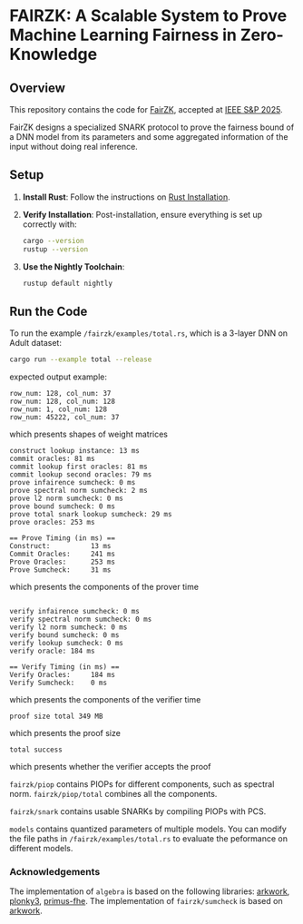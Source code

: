 # FAIRZK: A Scalable System to Prove Machine Learning Fairness in Zero-Knowledge

## Overview

This repository contains the code for [FairZK](https://www.computer.org/csdl/proceedings-article/sp/2025/223600d219/26hiVnyjtrq), accepted at [IEEE S&P 2025](https://www.ieee-security.org/TC/SP2025/).

FairZK designs a specialized SNARK protocol to prove the fairness bound of a DNN model from its parameters and some aggregated information of the input without doing real inference.

## Setup

1. **Install Rust**: Follow the instructions on [Rust Installation](https://www.rust-lang.org/tools/install).
2. **Verify Installation**: Post-installation, ensure everything is set up correctly with:

   ```bash
   cargo --version
   rustup --version
   ```
3. **Use the Nightly Toolchain**:

   ```bash
   rustup default nightly
   ```

## Run the Code

To run the example `/fairzk/examples/total.rs`, which is a 3-layer DNN on Adult dataset:

```bash
cargo run --example total --release
```

expected output example:

```
row_num: 128, col_num: 37
row_num: 128, col_num: 128
row_num: 1, col_num: 128
row_num: 45222, col_num: 37
```

which presents shapes of weight matrices

```
construct lookup instance: 13 ms
commit oracles: 81 ms
commit lookup first oracles: 81 ms
commit lookup second oracles: 79 ms
prove infairence sumcheck: 0 ms
prove spectral norm sumcheck: 2 ms
prove l2 norm sumcheck: 0 ms
prove bound sumcheck: 0 ms
prove total snark lookup sumcheck: 29 ms
prove oracles: 253 ms

== Prove Timing (in ms) ==
Construct:          13 ms
Commit Oracles:     241 ms
Prove Oracles:      253 ms
Prove Sumcheck:     31 ms
```

which presents the components of the prover time

```

verify infairence sumcheck: 0 ms
verify spectral norm sumcheck: 0 ms
verify l2 norm sumcheck: 0 ms
verify bound sumcheck: 0 ms
verify lookup sumcheck: 0 ms
verify oracle: 184 ms

== Verify Timing (in ms) ==
Verify Oracles:     184 ms
Verify Sumcheck:    0 ms
```

which presents the components of the verifier time

```
proof size total 349 MB
```

which presents the proof size

```
total success
```

which presents whether the verifier accepts the proof


``fairzk/piop`` contains PIOPs for different components, such as spectral norm. ``fairzk/piop/total`` combines all the components.

``fairzk/snark`` contains usable SNARKs by compiling PIOPs with PCS.

``models`` contains quantized parameters of multiple models. You can modify the file paths in `/fairzk/examples/total.rs` to evaluate the peformance on different models.

### Acknowledgements

The implementation of ``algebra`` is based on the following libraries: [arkwork](https://github.com/arkworks-rs/sumcheck), [plonky3](https://github.com/Plonky3/Plonky3), [primus-fhe](https://github.com/primus-labs/primus-fhe).
The implementation of ``fairzk/sumcheck`` is based on [arkwork](https://github.com/arkworks-rs/sumcheck).

